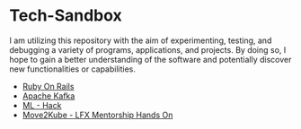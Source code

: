 # Tech-Sandbox

 I am utilizing this repository with the aim of experimenting, testing, and debugging a variety of programs, applications, and projects. By doing so, I hope to gain a better understanding of the software and potentially discover new functionalities or capabilities.

- [Ruby On Rails](https://github.com/lakshay-nasa/Tech-Sandbox/tree/main/RubyOnRails)
- [ Apache Kafka](https://github.com/lakshay-nasa/Tech-Sandbox/tree/main/ApacheKafka)
-  [ ML - Hack](https://github.com/lakshay-nasa/Tech-Sandbox/tree/main/Ml_hack)
- [Move2Kube - LFX Mentorship Hands On](https://github.com/lakshay-nasa/Tech-Sandbox/tree/main/M2K/beta-blaze)
